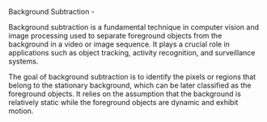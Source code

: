 Background Subtraction - 

Background subtraction is a fundamental technique in computer vision and image processing used to separate foreground objects from the background in a video or image sequence. 
It plays a crucial role in applications such as object tracking, activity recognition, and surveillance systems.

The goal of background subtraction is to identify the pixels or regions that belong to the stationary background, which can be later classified as the foreground objects. 
It relies on the assumption that the background is relatively static while the foreground objects are dynamic and exhibit motion.
